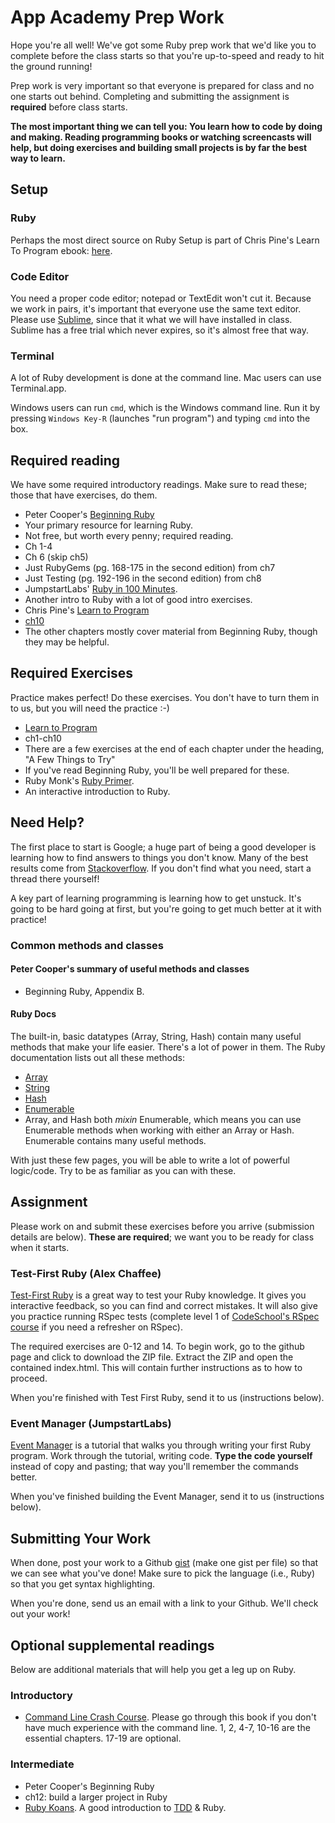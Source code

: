 # App Academy Prep Work

Hope you're all well! We've got some Ruby prep work that we'd like you
to complete before the class starts so that you're up-to-speed and
ready to hit the ground running!

Prep work is very important so that everyone is prepared for class and
no one starts out behind. Completing and submitting the assignment is
**required** before class starts.

__The most important thing we can tell you: You learn how to code by doing and
making. Reading programming books or watching screencasts will help, but doing
exercises and building small projects is by far the best way to learn.__

## Setup

### Ruby

Perhaps the most direct source on Ruby Setup is part of Chris Pine's
Learn To Program ebook:
[here](http://pine.fm/LearnToProgram/?Chapter=00).

### Code Editor

You need a proper code editor; notepad or TextEdit won't cut
it. Because we work in pairs, it's important that everyone use the
same text editor. Please use [Sublime](http://www.sublimetext.com/),
since that it what we will have installed in class. Sublime has a free
trial which never expires, so it's almost free that way.

### Terminal

A lot of Ruby development is done at the command line. Mac users can
use Terminal.app.

Windows users can run `cmd`, which is the Windows command line. Run it
by pressing `Windows Key-R` (launches "run program") and typing `cmd`
into the box.

## Required reading

We have some required introductory readings. Make sure to read these;
those that have exercises, do them.

* Peter Cooper's [Beginning Ruby](http://beginningruby.org/)
 * Your primary resource for learning Ruby.
 * Not free, but worth every penny; required reading.
 * Ch 1-4
 * Ch 6 (skip ch5)
 * Just RubyGems (pg. 168-175 in the second edition) from ch7
 * Just Testing (pg. 192-196 in the second edition) from ch8
* JumpstartLabs'
  [Ruby in 100 Minutes](http://tutorials.jumpstartlab.com/projects/ruby_in_100_minutes.html).
 * Another intro to Ruby with a lot of good intro exercises.
* Chris Pine's [Learn to Program](http://pine.fm/LearnToProgram/)
 * [ch10](http://pine.fm/LearnToProgram/?Chapter=10)
 * The other chapters mostly cover material from Beginning Ruby,
   though they may be helpful.

## Required Exercises

Practice makes perfect! Do these exercises. You don't have to turn
them in to us, but you will need the practice :-)

* [Learn to Program](http://pine.fm/LearnToProgram/)
 * ch1-ch10
 * There are a few exercises at the end of each chapter under the heading, "A Few Things to Try"
 * If you've read Beginning Ruby, you'll be well prepared for these.
* Ruby Monk's [Ruby Primer](http://rubymonk.com/learning/books/1).
 * An interactive introduction to Ruby.

## Need Help?

The first place to start is Google; a huge part of being a good
developer is learning how to find answers to things you don't
know. Many of the best results come from
[Stackoverflow](http://stackoverflow.com). If you don't find what you
need, start a thread there yourself!

A key part of learning programming is learning how to get unstuck. It's going
to be hard going at first, but you're going to get much better at it with
practice!

### Common methods and classes

#### Peter Cooper's summary of useful methods and classes

* Beginning Ruby, Appendix B.

#### Ruby Docs

The built-in, basic datatypes (Array, String, Hash) contain many
useful methods that make your life easier. There's a lot of power in
them. The Ruby documentation lists out all these methods:

*  [Array](http://www.ruby-doc.org/core-1.9.3/Array.html)
*  [String](http://www.ruby-doc.org/core-1.9.3/String.html)
*  [Hash](http://www.ruby-doc.org/core-1.9.3/Hash.html)
*  [Enumerable](http://www.ruby-doc.org/core-1.9.3/Enumerable.html)
 * Array, and Hash both _mixin_ Enumerable, which means you can use
   Enumerable methods when working with either an Array or
   Hash. Enumerable contains many useful methods.

With just these few pages, you will be able to write a lot of powerful
logic/code. Try to be as familiar as you can with these.

## Assignment

Please work on and submit these exercises before you arrive
(submission details are below). **These are required**; we want you to
be ready for class when it starts.

### Test-First Ruby (Alex Chaffee)

[Test-First Ruby](https://github.com/alexch/learn_ruby) is a great way to test
your Ruby knowledge. It gives you interactive feedback, so you can find and
correct mistakes. It will also give you practice running RSpec tests (complete
level 1 of [CodeSchool's RSpec course](http://rspec.codeschool.com/levels/1)
if you need a refresher on RSpec).

The required exercises are 0-12 and 14. To begin work, go to the github
page and click to download the ZIP file. Extract the ZIP and open the
contained index.html. This will contain further instructions as to how to
proceed.

When you're finished with Test First Ruby, send it to us (instructions
below).

### Event Manager (JumpstartLabs)

[Event Manager](http://tutorials.jumpstartlab.com/projects/eventmanager.html)
is a tutorial that walks you through writing your first Ruby
program. Work through the tutorial, writing code. **Type the code
yourself** instead of copy and pasting; that way you'll remember the
commands better.

When you've finished building the Event Manager, send it to us
(instructions below).

## Submitting Your Work

When done, post your work to a Github [gist](https://gist.github.com/)
(make one gist per file) so that we can see what you've done! Make
sure to pick the language (i.e., Ruby) so that you get syntax
highlighting.

When you're done, send us an email with a link to your Github. We'll
check out your work!

## Optional supplemental readings

Below are additional materials that will help you get a leg up on Ruby.

### Introductory

* [Command Line Crash Course](http://cli.learncodethehardway.org/book/).
  Please go through this book if you don't have much experience with the
  command line. 1, 2, 4-7, 10-16 are the essential chapters. 17-19 are
  optional.

### Intermediate

* Peter Cooper's Beginning Ruby
 * ch12: build a larger project in Ruby
* [Ruby Koans](http://www.rubykoans.com/). A good introduction to
  [TDD](http://en.wikipedia.org/wiki/Test-driven_development) & Ruby.
